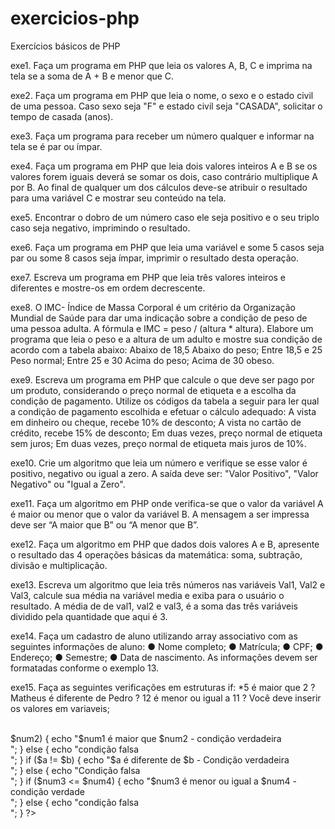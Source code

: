 # exercicios-php
Exercícios básicos de PHP

exe1. Faça um programa em PHP que leia os valores A, B, C e imprima na tela se a soma de A + B e menor que C.

exe2. Faça um programa em PHP que leia o nome, o sexo e o estado civil de uma pessoa. Caso sexo seja "F" e estado civil seja "CASADA", solicitar o tempo de casada (anos).

exe3. Faça um programa para receber um número qualquer e informar na tela se é par ou ímpar.

exe4. Faça um programa em PHP que leia dois valores inteiros A e B se os valores forem iguais deverá se somar os dois, caso contrário multiplique A por B. Ao final de qualquer um dos cálculos deve-se atribuir o resultado para uma variável C e mostrar seu conteúdo na tela.

exe5. Encontrar o dobro de um número caso ele seja positivo e o seu triplo caso seja negativo, imprimindo o resultado.

exe6. Faça um programa em PHP que leia uma variável e some 5 casos seja par ou some 8 casos seja ímpar, imprimir o resultado desta operação.

exe7. Escreva um programa em PHP que leia três valores inteiros e diferentes e mostre-os em ordem decrescente.

exe8. O IMC- Índice de Massa Corporal é um critério da Organização Mundial de Saúde para dar uma indicação sobre a condição de peso de uma pessoa adulta. A fórmula e IMC = peso / (altura * altura). Elabore um programa que leia o peso e a altura de um adulto e mostre sua condição de acordo com a tabela abaixo:
Abaixo de 18,5 Abaixo do peso;
Entre 18,5 e 25 Peso normal;
Entre 25 e 30 Acima do peso;
Acima de 30 obeso.

exe9. Escreva um programa em PHP que calcule o que deve ser pago por um produto, considerando o preço normal de etiqueta e a escolha da condição de pagamento. Utilize os
códigos da tabela a seguir para ler qual a condição de pagamento escolhida e efetuar o cálculo adequado:
A vista em dinheiro ou cheque, recebe 10% de desconto;
A vista no cartão de crédito, recebe 15% de desconto;
Em duas vezes, preço normal de etiqueta sem juros;
Em duas vezes, preço normal de etiqueta mais juros de 10%.

exe10. Crie um algoritmo que leia um número e verifique se esse valor é positivo, negativo ou igual a zero. A saída deve ser: "Valor Positivo", "Valor Negativo" ou "Igual a Zero".

exe11. Faça um algoritmo em PHP onde verifica-se que o valor da variável A é maior ou menor que o valor da variável B. A mensagem a ser impressa deve ser “A maior que B” ou “A menor que B”.

exe12. Faça um algoritmo em PHP que dados dois valores A e B, apresente o resultado das 4 operações básicas da matemática: 
soma, subtração, divisão e multiplicação.

exe13. Escreva um algoritmo que leia três números nas variáveis Val1, Val2 e Val3, calcule sua média na variável media e exiba para o usuário o resultado. A média de de val1, val2 e val3, é a soma das três variáveis dividido pela quantidade que aqui é 3.

exe14. Faça um cadastro de aluno utilizando array associativo com as seguintes informações de aluno:
● Nome completo;
● Matrícula;
● CPF;
● Endereço;
● Semestre;
● Data de nascimento.
As informações devem ser formatadas conforme o exemplo 13.

exe15. Faça as seguintes verificações em estruturas if:
*5 é maior que 2 ?
Matheus é diferente de Pedro ?
12 é menor ou igual a 11 ?
Você deve inserir os valores em variaveis;
<br>
<br>

<?php

$num1 = 5;
$num2 = 2;
$num3 = 11;
$num4 = 14;
$a = "Matheus";
$b = "Pedro";


if ($num1 > $num2) {
    echo "$num1 é maior que $num2 - condição verdadeira<br>";
} else {
    echo "condição falsa<br>";
}

if ($a != $b) {
    echo "$a é diferente de $b - Condição verdadeira<br>";
} else {
    echo "Condição falsa<br>";
}

if ($num3 <= $num4) {
    echo "$num3 é menor ou igual a $num4 - condição verdade<br>";
} else {
    echo "condição falsa<br>";
}
?>

